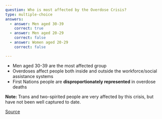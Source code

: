 ```yaml
---
question: Who is most affected by the Overdose Crisis?
type: multiple-choice
answers:
  - answer: Men aged 30-39
    correct: true
  - answer: Men aged 20-29
    correct: false
  - answer: Women aged 20-29
    correct: false

---
```

<!--- This is where question-level feedback goes -->

<markdown-image src="images/learn/gender-graph.svg"></markdown-image>


- Men aged 30-39 are the most affected group
- Overdoses affect people both inside and outside the workforce/social assistance systems
- First Nations people are __disproportionately represented__ in overdose deaths 


**Note:** Trans and two-spirited people are very affected by this crisis, but have not been well captured to date.

[Source](https://www.fnha.ca/Documents/FNHA-First-Nations-in-BC-and-the-Overdose-Crisis-Infographic.pdf)